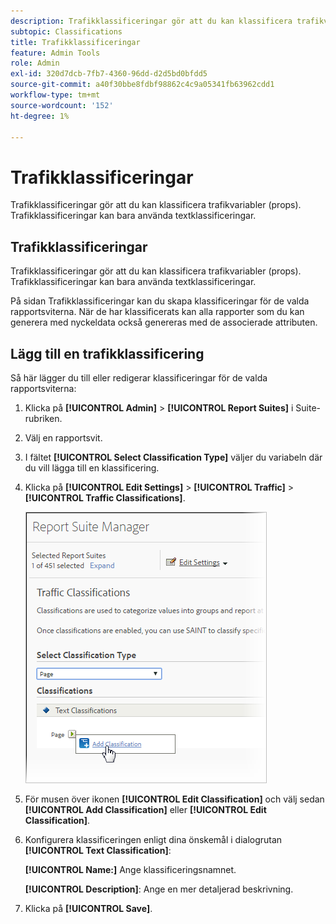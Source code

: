 ```yaml
---
description: Trafikklassificeringar gör att du kan klassificera trafikvariabler (props). Trafikklassificeringar kan bara använda textklassificeringar.
subtopic: Classifications
title: Trafikklassificeringar
feature: Admin Tools
role: Admin
exl-id: 320d7dcb-7fb7-4360-96dd-d2d5bd0bfdd5
source-git-commit: a40f30bbe8fdbf98862c4c9a05341fb63962cdd1
workflow-type: tm+mt
source-wordcount: '152'
ht-degree: 1%

---
```


# Trafikklassificeringar

Trafikklassificeringar gör att du kan klassificera trafikvariabler (props). Trafikklassificeringar kan bara använda textklassificeringar.

## Trafikklassificeringar

Trafikklassificeringar gör att du kan klassificera trafikvariabler (props). Trafikklassificeringar kan bara använda textklassificeringar.

På sidan Trafikklassificeringar kan du skapa klassificeringar för de valda rapportsviterna. När de har klassificerats kan alla rapporter som du kan generera med nyckeldata också genereras med de associerade attributen.

## Lägg till en trafikklassificering

Så här lägger du till eller redigerar klassificeringar för de valda rapportsviterna:

1. Klicka på **[!UICONTROL Admin]** > **[!UICONTROL Report Suites]** i Suite-rubriken.
1. Välj en rapportsvit.
1. I fältet **[!UICONTROL Select Classification Type]** väljer du variabeln där du vill lägga till en klassificering.
1. Klicka på **[!UICONTROL Edit Settings]** > **[!UICONTROL Traffic]** > **[!UICONTROL Traffic Classifications]**.

   ![Steginformation](/help/admin/admin/assets/traffic-classification.png)

1. För musen över ikonen **[!UICONTROL Edit Classification]** och välj sedan **[!UICONTROL Add Classification]** eller **[!UICONTROL Edit Classification]**.
1. Konfigurera klassificeringen enligt dina önskemål i dialogrutan **[!UICONTROL Text Classification]**:

   **[!UICONTROL Name:]** Ange klassificeringsnamnet.

   **[!UICONTROL Description]**: Ange en mer detaljerad beskrivning.
1. Klicka på **[!UICONTROL Save]**.
